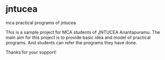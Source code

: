 # jntucea
mca practical programs of jntucea

This is a sample project for MCA students of JNTUCEA Anantapuramu.
The main aim for this project is to provide basic idea and model of practical programs.
And students can refer the programs they have done.

Thanks for your support!
